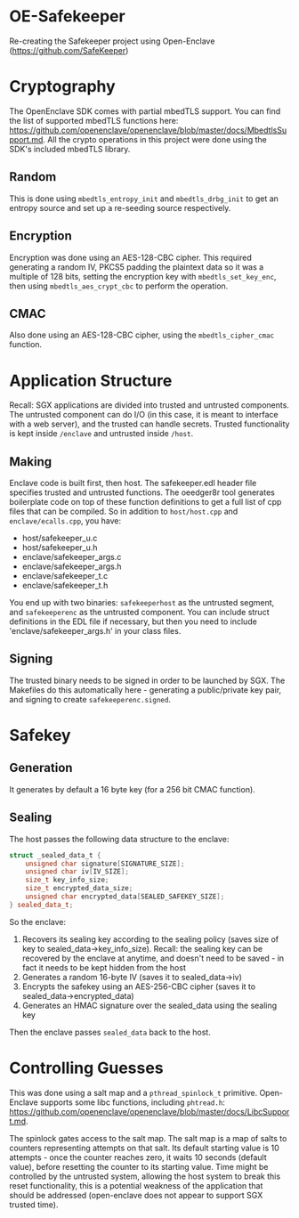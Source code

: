 # OE-Safekeeper
Re-creating the Safekeeper project using Open-Enclave (https://github.com/SafeKeeper)

# Cryptography

The OpenEnclave SDK comes with partial mbedTLS support. You can find the list of supported mbedTLS functions here: https://github.com/openenclave/openenclave/blob/master/docs/MbedtlsSupport.md.
All the crypto operations in this project were done using the SDK's included mbedTLS library.

## Random

This is done using ```mbedtls_entropy_init``` and ```mbedtls_drbg_init``` to get an entropy source and set up a re-seeding source respectively.

## Encryption

Encryption was done using an AES-128-CBC cipher. This required generating a random IV, PKCS5 padding the plaintext data so it was a multiple of 128 bits, setting the encryption key with ```mbedtls_set_key_enc```, then using ```mbedtls_aes_crypt_cbc``` to perform the operation.

## CMAC

Also done using an AES-128-CBC cipher, using the ```mbedtls_cipher_cmac``` function.

# Application Structure

Recall: SGX applications are divided into trusted and untrusted components. The untrusted component can do I/O (in this case, it is meant to interface with a web server), and the trusted can handle secrets. Trusted functionality is kept inside ```/enclave``` and untrusted inside ```/host```. 

## Making

Enclave code is built first, then host. The safekeeper.edl header file specifies trusted and untrusted functions. The oeedger8r tool generates boilerplate code on top of these function definitions to get a full list of cpp files that can be compiled. So in addition to ```host/host.cpp``` and ```enclave/ecalls.cpp```, you have:
- host/safekeeper_u.c
- host/safekeeper_u.h
- enclave/safekeeper_args.c
- enclave/safekeeper_args.h
- enclave/safekeeper_t.c
- enclave/safekeeper_t.h

You end up with two binaries: ```safekeeperhost``` as the untrusted segment, and ```safekeeperenc``` as the untrusted component. You can include struct definitions in the EDL file if necessary, but then you need to include 'enclave/safekeeper_args.h' in your class files.

## Signing

The trusted binary needs to be signed in order to be launched by SGX. The Makefiles do this automatically here - generating a public/private key pair, and signing to create ```safekeeperenc.signed```. 

# Safekey
## Generation

 It generates by default a 16 byte key (for a 256 bit CMAC function). 

## Sealing

The host passes the following data structure to the enclave:

```cpp
struct _sealed_data_t {
    unsigned char signature[SIGNATURE_SIZE];
    unsigned char iv[IV_SIZE];
    size_t key_info_size;
    size_t encrypted_data_size;
    unsigned char encrypted_data[SEALED_SAFEKEY_SIZE];
} sealed_data_t;
```

So the enclave:
1. Recovers its sealing key according to the sealing policy (saves size of key to sealed_data->key_info_size). Recall: the sealing key can be recovered by the enclave at anytime, and doesn't need to be saved - in fact it needs to be kept hidden from the host
2. Generates a random 16-byte IV (saves it to sealed_data->iv)
3. Encrypts the safekey using an AES-256-CBC cipher (saves it to sealed_data->encrypted_data)
4. Generates an HMAC signature over the sealed_data using the sealing key

Then the enclave passes ```sealed_data``` back to the host.

# Controlling Guesses

This was done using a salt map and a ```pthread_spinlock_t``` primitive. Open-Enclave supports some libc functions, including ```phtread.h```: https://github.com/openenclave/openenclave/blob/master/docs/LibcSupport.md.

The spinlock gates access to the salt map. The salt map is a map of salts to counters representing attempts on that salt. Its default starting value is 10 attempts - once the counter reaches zero, it waits 10 seconds (default value), before resetting the counter to its starting value. Time might be controlled by the untrusted system, allowing the host system to break this reset functionality, this is a potential weakness of the application that should be addressed (open-enclave does not appear to support SGX trusted time). 
